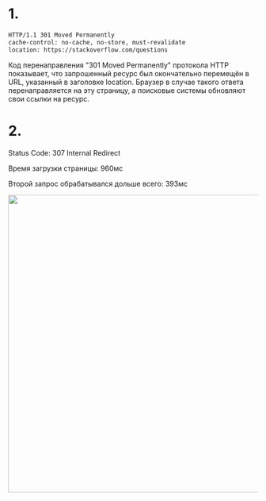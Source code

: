 # 1.

```bash
HTTP/1.1 301 Moved Permanently
cache-control: no-cache, no-store, must-revalidate
location: https://stackoverflow.com/questions
```

Код перенаправления "301 Moved Permanently" протокола HTTP показывает, что запрошенный ресурс был окончательно перемещён в URL, указанный в заголовке location. Браузер в случае такого ответа перенаправляется на эту страницу, а поисковые системы обновляют свои ссылки на ресурс.

# 2.

Status Code: 307 Internal Redirect

Время загрузки страницы: 960мс

Второй запрос обрабатывался дольше всего: 393мс


<img src="https://drive.google.com/uc?export=view&id=1kajjtsXkkhXYPuvKzX6j_1JR-KkllM3j" sharing width="600px">


